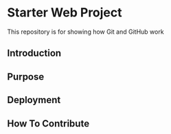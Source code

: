 # Starter Web Project

This repository is for showing how Git and GitHub work

## Introduction

## Purpose

## Deployment

## How To Contribute

